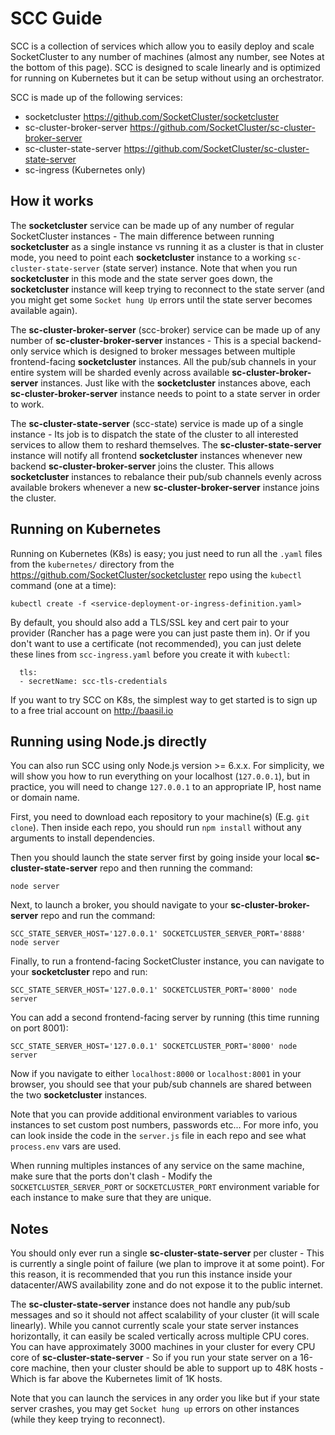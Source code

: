 # SCC Guide

SCC is a collection of services which allow you to easily deploy and scale SocketCluster to any number of machines (almost any number, see Notes at the bottom of this page).
SCC is designed to scale linearly and is optimized for running on Kubernetes but it can be setup without using an orchestrator.

SCC is made up of the following services:

- socketcluster https://github.com/SocketCluster/socketcluster
- sc-cluster-broker-server https://github.com/SocketCluster/sc-cluster-broker-server 
- sc-cluster-state-server https://github.com/SocketCluster/sc-cluster-state-server
- sc-ingress (Kubernetes only)

## How it works

The **socketcluster** service can be made up of any number of regular SocketCluster instances - The main difference between running **socketcluster** as a single instance vs running it as a cluster is
that in cluster mode, you need to point each **socketcluster** instance to a working `sc-cluster-state-server` (state server) instance. Note that when you run **socketcluster** in this mode and the state server goes down, the **socketcluster** instance will keep trying to reconnect to the state server (and you might get some `Socket hung Up` errors until the state server becomes available again).

The **sc-cluster-broker-server** (scc-broker) service can be made up of any number of **sc-cluster-broker-server** instances - This is a special backend-only service which is designed to broker
messages between multiple frontend-facing **socketcluster** instances. All the pub/sub channels in your entire system will be sharded evenly across available **sc-cluster-broker-server** instances.
Just like with the **socketcluster** instances above, each **sc-cluster-broker-server** instance needs to point to a state server in order to work.

The **sc-cluster-state-server** (scc-state) service is made up of a single instance - Its job is to dispatch the state of the cluster to all interested services to allow them to reshard themselves. The **sc-cluster-state-server** instance will notify all frontend **socketcluster** instances whenever new backend **sc-cluster-broker-server** joins the cluster. This allows **socketcluster** instances to rebalance their pub/sub channels evenly across available brokers whenever a new **sc-cluster-broker-server** instance joins the cluster.


## Running on Kubernetes

Running on Kubernetes (K8s) is easy; you just need to run all the `.yaml` files from the `kubernetes/` directory from the https://github.com/SocketCluster/socketcluster repo using the `kubectl` command (one at a time):

```
kubectl create -f <service-deployment-or-ingress-definition.yaml>
```

By default, you should also add a TLS/SSL key and cert pair to your provider (Rancher has a page were you can just paste them in).
Or if you don't want to use a certificate (not recommended), you can just delete these lines from `scc-ingress.yaml` before you create it with `kubectl`:

```
  tls:
  - secretName: scc-tls-credentials
```

If you want to try SCC on K8s, the simplest way to get started is to sign up to a free trial account on http://baasil.io


## Running using Node.js directly

You can also run SCC using only Node.js version >= 6.x.x.
For simplicity, we will show you how to run everything on your localhost (`127.0.0.1`), but in practice, you will need to change `127.0.0.1` to an appropriate IP, host name or domain name.

First, you need to download each repository to your machine(s) (E.g. `git clone`).
Then inside each repo, you should run `npm install` without any arguments to install dependencies.

Then you should launch the state server first by going inside your local **sc-cluster-state-server** repo and then running the command:

```
node server
```

Next, to launch a broker, you should navigate to your **sc-cluster-broker-server** repo and run the command:

```
SCC_STATE_SERVER_HOST='127.0.0.1' SOCKETCLUSTER_SERVER_PORT='8888' node server
```

Finally, to run a frontend-facing SocketCluster instance, you can navigate to your **socketcluster** repo and run:

```
SCC_STATE_SERVER_HOST='127.0.0.1' SOCKETCLUSTER_PORT='8000' node server
```

You can add a second frontend-facing server by running (this time running on port 8001):

```
SCC_STATE_SERVER_HOST='127.0.0.1' SOCKETCLUSTER_PORT='8000' node server
```
Now if you navigate to either `localhost:8000` or `localhost:8001` in your browser, you should see that your pub/sub channels are shared between the two **socketcluster** instances.

Note that you can provide additional environment variables to various instances to set custom post numbers, passwords etc...
For more info, you can look inside the code in the `server.js` file in each repo and see what `process.env` vars are used.

When running multiples instances of any service on the same machine, make sure that the ports don't clash  - Modify the `SOCKETCLUSTER_SERVER_PORT` or `SOCKETCLUSTER_PORT` environment variable for each instance to make sure that they are unique.

## Notes

You should only ever run a single **sc-cluster-state-server** per cluster - This is currently a single point of failure (we plan to improve it at some point).
For this reason, it is recommended that you run this instance inside your datacenter/AWS availability zone and do not expose it to the public internet.

The **sc-cluster-state-server** instance does not handle any pub/sub messages and so it should not affect scalability of your cluster (it will scale linearly).
While you cannot currently scale your state server instances horizontally, it can easily be scaled vertically across multiple CPU cores.
You can have approximately 3000 machines in your cluster for every CPU core of **sc-cluster-state-server** - So if you run your state server on a 16-core machine, then your cluster should be able to support up to 48K hosts - Which is far above the Kubernetes limit of 1K hosts.

Note that you can launch the services in any order you like but if your state server crashes, you may get `Socket hung up` errors on other instances (while they keep trying to reconnect).
